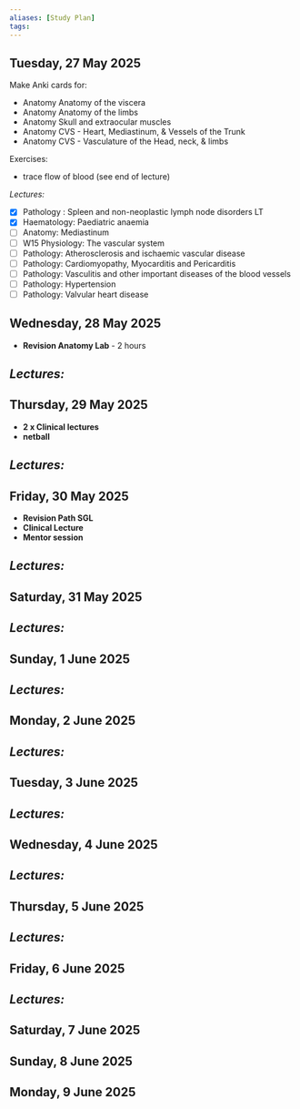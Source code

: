 ```yaml
---
aliases: [Study Plan]
tags: 
---
```




## Tuesday, 27 May 2025

Make Anki cards for:
- Anatomy Anatomy of the viscera
- Anatomy Anatomy of the limbs
- Anatomy Skull and extraocular muscles
- Anatomy CVS - Heart, Mediastinum, & Vessels of the Trunk
- Anatomy CVS - Vasculature of the Head, neck, & limbs

Exercises:
- trace flow of blood (see end of lecture)

*Lectures:*
- [x] Pathology : Spleen and non-neoplastic lymph node disorders LT
- [x] Haematology: Paediatric anaemia
- [ ] Anatomy: Mediastinum 
- [ ] W15 Physiology: The vascular system
- [ ] Pathology: Atherosclerosis and ischaemic vascular disease
- [ ] Pathology: Cardiomyopathy, Myocarditis and Pericarditis 
- [ ] Pathology: Vasculitis and other important diseases of the blood vessels 
- [ ] Pathology: Hypertension 
- [ ] Pathology: Valvular heart disease
## Wednesday, 28 May 2025

- **Revision Anatomy Lab** - 2 hours

*Lectures:*
- 
## Thursday, 29 May 2025
- **2 x Clinical lectures**
- **netball**

*Lectures:*
- 
## Friday, 30 May 2025
- **Revision Path SGL**
- **Clinical Lecture**
- **Mentor session**

*Lectures:*
- 
## Saturday, 31 May 2025

*Lectures:*
- 

## Sunday, 1 June 2025

*Lectures:*
- 

## Monday, 2 June 2025

*Lectures:*
- 

## Tuesday, 3 June 2025


*Lectures:*
- 
## Wednesday, 4 June 2025


*Lectures:*
- 
## Thursday, 5 June 2025


*Lectures:*
- 
## Friday, 6 June 2025


*Lectures:*
- 
## Saturday, 7 June 2025


## Sunday, 8 June 2025


## Monday, 9 June 2025

